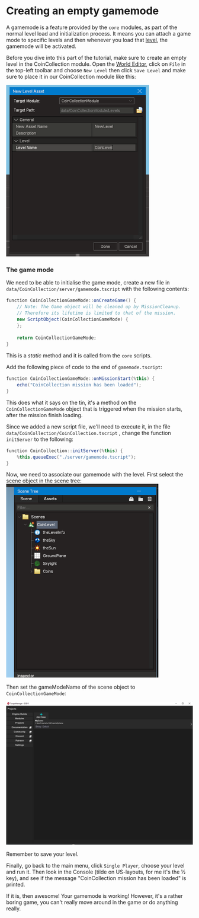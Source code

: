 # Creating an empty gamemode

A gamemode is a feature provided by the `core` modules, as part of the normal level load and initialization process. It means you can attach a game mode to specific levels and then whenever you load that [level](../../../for-designers/scenes-and-levels/), the gamemode will be activated.

Before you dive into this part of the tutorial, make sure to create an empty level in the CoinCollection module. Open the [World Editor](../../launching-the-game/launching-the-editors.md), click on `File` in the top-left toolbar and choose `New Level` then click `Save Level` and make sure to place it in our CoinCollection module like this:

![](<../../../.gitbook/assets/image (7).png>)

### The game mode

We need to be able to initialise the game mode, create a new file in `data/CoinCollection/server/gamemode.tscript` with the following contents:

```csharp
function CoinCollectionGameMode::onCreateGame() {
    // Note: The Game object will be cleaned up by MissionCleanup.  
    // Therefore its lifetime is limited to that of the mission.
    new ScriptObject(CoinCollectionGameMode) {
    };

    return CoinCollectionGameMode;
}
```

This is a _static_ method and it is called from the `core` scripts.

Add the following piece of code to the end of `gamemode.tscript`:

```csharp
function CoinCollectionGameMode::onMissionStart(%this) {
    echo("CoinCollection mission has been loaded");
}
```

This does what it says on the tin, it's a method on the `CoinCollectionGameMode` object that is triggered when the mission starts, after the mission finish loading.

Since we added a new script file, we'll need to execute it, in the file `data/CoinCollection/CoinCollection.tscript` , change the function `initServer` to the following:&#x20;

```csharp
function CoinCollection::initServer(%this) {
    %this.queueExec("./server/gamemode.tscript");
}
```

Now, we need to associate our gamemode with the level. First select the scene object in the scene tree:\
![](<../../../.gitbook/assets/image (23).png>)

Then set the gameModeName of the scene object to `CoinCollectionGameMode`:

![](<../../../.gitbook/assets/image (4) (1).png>)

Remember to save your level.

Finally, go back to the main menu, click `Single Player`, choose your level and run it. Then look in the Console (tilde on US-layouts, for me it's the ½ key), and see if the message "CoinCollection mission has been loaded" is printed.

If it is, then awesome! Your gamemode is working! However, it's a rather boring game, you can't really move around in the game or do anything really.
